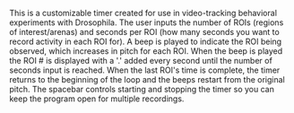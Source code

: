 This is a customizable timer created for use in video-tracking behavioral experiments with Drosophila. The user inputs the number of ROIs (regions of interest/arenas) and seconds per ROI (how many seconds you want to record activity in each ROI for). A beep is played to indicate the ROI being observed, which increases in pitch for each ROI. When the beep is played the ROI # is displayed with a '.' added every second until the number of seconds input is reached. When the last ROI's time is complete, the timer returns to the beginning of the loop and the beeps restart from the original pitch. The spacebar controls starting and stopping the timer so you can keep the program open for multiple recordings. 
